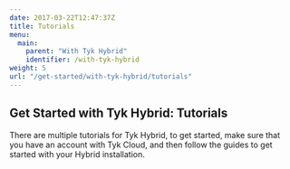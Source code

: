 ```yaml
---
date: 2017-03-22T12:47:37Z
title: Tutorials
menu:
  main:
    parent: "With Tyk Hybrid"
    identifier: /with-tyk-hybrid
weight: 5
url: "/get-started/with-tyk-hybrid/tutorials"
---
```


## Get Started with Tyk Hybrid: Tutorials

There are multiple tutorials for Tyk Hybrid, to get started, make sure that you have an account with Tyk Cloud, and then follow the guides to get started with your Hybrid installation.


